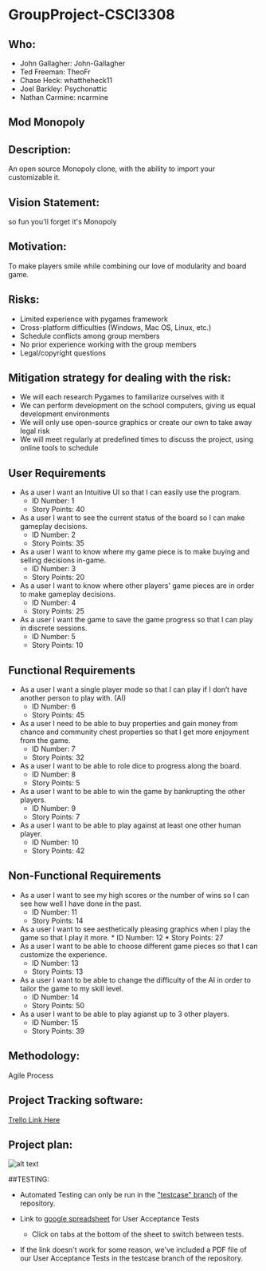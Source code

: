 # GroupProject-CSCI3308

## Who:
 * John Gallagher: John-Gallagher
 * Ted Freeman: TheoFr
 * Chase Heck: whattheheck11
 * Joel Barkley: Psychonattic
 * Nathan Carmine: ncarmine

## Mod Monopoly

## Description:
An open source Monopoly clone, with the ability to import your customizable it.

## Vision Statement:
so fun you'll forget it's Monopoly
## Motivation: 
To make players smile while combining our love of modularity and board game.

## Risks: 
 * Limited experience with pygames framework
 * Cross-platform difficulties (Windows, Mac OS, Linux, etc.)
 * Schedule conflicts among group members
 * No prior experience working with the group members
 * Legal/copyright questions

## Mitigation strategy for dealing with the risk:
 * We will each research Pygames to familiarize ourselves with it
 * We can perform development on the school computers, giving us equal development environments
 * We will only use open-source graphics or create our own to take away legal risk
 * We will meet regularly at predefined times to discuss the project, using online tools to schedule

## User Requirements
  * As a user I want an Intuitive UI so that I can easily use the program.
    * ID Number: 1
    * Story Points: 40
  * As a user I want to see the current status of the board so I can make gameplay decisions.
    * ID Number: 2
    * Story Points: 35
  * As a user I want to know where my game piece is to make buying and selling decisions in-game.
    * ID Number: 3
    * Story Points: 20
  * As a user I want to know where other players' game pieces are in order to make gameplay decisions.
    * ID Number: 4
    * Story Points: 25
  * As a user I want the game to save the game progress so that I can play in discrete sessions.
    * ID Number: 5
    * Story Points: 10

## Functional Requirements
  * As a user I want a single player mode so that I can play if I don’t have another person to play with. (AI)
    * ID Number: 6
    * Story Points: 45
  * As a user I need to be able to buy properties and gain money from chance and community chest properties so that I get more enjoyment from the game.
    * ID Number: 7
    * Story Points: 32
  * As a user I want to be able to role dice to progress along the board.
    * ID Number: 8
    * Story Points: 5
  * As a user I want to be able to win the game by bankrupting the other players. 
    * ID Number: 9
    * Story Points: 7
  * As a user I want to be able to play against at least one other human player.
    * ID Number: 10
    * Story Points: 42

## Non-Functional Requirements
  * As a user I want to see my high scores or the number of wins so I can see how well I have done in the past.
    * ID Number: 11
    * Story Points: 14
  *  As a user I want to see aesthetically pleasing graphics when I play the game so that I play it more.
    * ID Number: 12
    * Story Points: 27
  * As a user I want to be able to choose different game pieces so that I can customize the experience.
    * ID Number: 13
    * Story Points: 13
  * As a user I want to be able to change the difficulty of the AI in order to tailor the game to my skill level.
    * ID Number: 14
    * Story Points: 50
  * As a user I want to be able to play agianst up to 3 other players.
    * ID Number: 15
    * Story Points: 39

## Methodology: 
Agile Process

## Project Tracking software:
[Trello Link Here](https://trello.com/b/IyxuIwpX/meme-monopoly)

## Project plan: 
![alt text](https://cloud.githubusercontent.com/assets/14183096/13134718/e07562dc-d5c6-11e5-95ed-69e5f7f78775.png "Trello Board Screenshot")

##TESTING:
  - Automated Testing can only be run in the ["testcase" branch](https://github.com/John-Gallagher/GroupProject-CSCI3308/tree/testcase) of the repository. 
  - Link to [google spreadsheet](https://docs.google.com/spreadsheets/d/1766dySpz8GaINldfmhx8DVYB1YtJl12H6tJG3r4XApc/edit?ts=57045bf5#gid=0 ) for User Acceptance Tests 
	- Click on tabs at the bottom of the sheet to switch between tests.
  
  - If the link doesn't work for some reason, we've included a PDF file of our User Acceptance Tests in the testcase branch of the repository.
